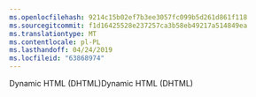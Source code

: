 ```yaml
---
ms.openlocfilehash: 9214c15b02ef7b3ee3057fc099b5d261d861f118
ms.sourcegitcommit: f1d16425528e237257ca3b58eb49217a514849ea
ms.translationtype: MT
ms.contentlocale: pl-PL
ms.lasthandoff: 04/24/2019
ms.locfileid: "63868974"
---
```

<span data-ttu-id="2151c-101">Dynamic HTML (DHTML)</span><span class="sxs-lookup"><span data-stu-id="2151c-101">Dynamic HTML (DHTML)</span></span>